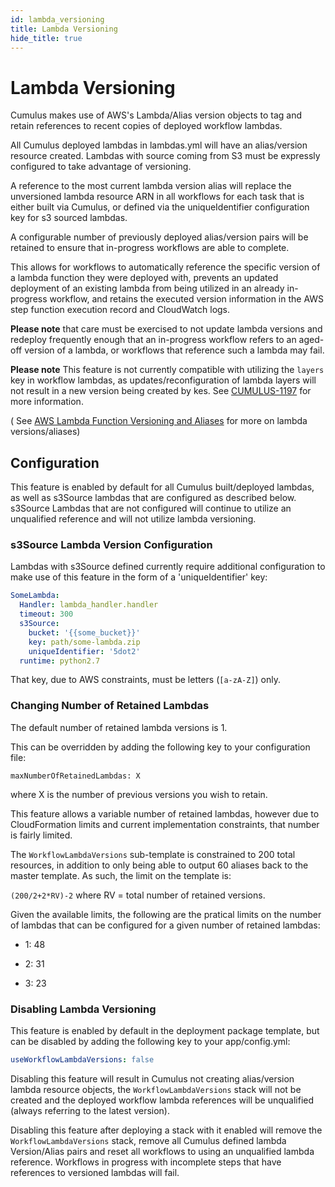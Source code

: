 ```yaml
---
id: lambda_versioning
title: Lambda Versioning
hide_title: true
---
```


# Lambda Versioning

Cumulus makes use of AWS's Lambda/Alias version objects to tag and retain references to recent copies of deployed workflow lambdas.

All Cumulus deployed lambdas in lambdas.yml will have an alias/version resource created. Lambdas with source coming from S3 must be expressly configured to take advantage of versioning.

A reference to the most current lambda version alias will replace the unversioned lambda resource ARN in all workflows for each task that is either built via Cumulus, or defined via the uniqueIdentifier configuration key for s3 sourced lambdas.

A configurable number of previously deployed alias/version pairs will be retained to ensure that in-progress workflows are able to complete.

This allows for workflows to automatically reference the specific version of a lambda function they were deployed with, prevents an updated deployment of an existing lambda from being utilized in an already in-progress workflow, and retains the executed version information in the AWS step function execution record and CloudWatch logs.

**Please note** that care must be exercised to not update lambda versions and redeploy frequently enough that an in-progress workflow refers to an aged-off version of a lambda, or workflows that reference such a lambda may fail.

**Please note** This feature is not currently compatible with utilizing the `layers` key in workflow lambdas, as updates/reconfiguration of lambda layers will not result in a new version being created by kes.   See [CUMULUS-1197](https://bugs.earthdata.nasa.gov/browse/CUMULUS-1197) for more information.

( See [AWS Lambda Function Versioning and Aliases](https://docs.aws.amazon.com/lambda/latest/dg/versioning-aliases.html) for more on lambda versions/aliases)

## Configuration

This feature is enabled by default for all Cumulus built/deployed lambdas, as well as s3Source lambdas that are configured as described below.  s3Source Lambdas that are not configured will continue to utilize an unqualified reference and will not utilize lambda versioning.

### s3Source Lambda Version Configuration

Lambdas with s3Source defined currently require additional configuration to make use of this feature in the form of a 'uniqueIdentifier' key:

```yaml
SomeLambda:
  Handler: lambda_handler.handler
  timeout: 300
  s3Source:
    bucket: '{{some_bucket}}'
    key: path/some-lambda.zip
    uniqueIdentifier: '5dot2'
  runtime: python2.7
```

That key, due to AWS constraints, must be letters (```[a-zA-Z]```) only.

### Changing Number of Retained Lambdas

The default number of retained lambda versions is 1.

This can be overridden by adding the following key to your configuration file:

`maxNumberOfRetainedLambdas: X`

where X is the number of previous versions you wish to retain.

This feature allows a variable number of retained lambdas, however due to CloudFormation limits and current implementation constraints, that number is fairly limited.

The ```WorkflowLambdaVersions``` sub-template is constrained to 200 total resources, in addition to only being able to output 60 aliases back to the master template.   As such, the limit on the template is:

```(200/2+2*RV)-2``` where RV = total number of retained versions.

Given the available limits, the following are the pratical limits on the number of lambdas that can be configured for a given number of retained lambdas:

* 1: 48

* 2: 31

* 3: 23

### Disabling Lambda Versioning

This feature is enabled by default in the deployment package template, but can be disabled by adding the following key to your app/config.yml:

```yaml
useWorkflowLambdaVersions: false
```

Disabling this feature will result in Cumulus not creating alias/version lambda resource objects, the `WorkflowLambdaVersions` stack will not be created and the deployed workflow lambda references will be unqualified (always referring to the latest version).

Disabling this feature after deploying a stack with it enabled will remove the `WorkflowLambdaVersions` stack, remove all Cumulus defined lambda Version/Alias pairs and reset all workflows to using an unqualified lambda reference.     Workflows in progress with incomplete steps that have references to versioned lambdas will fail.
